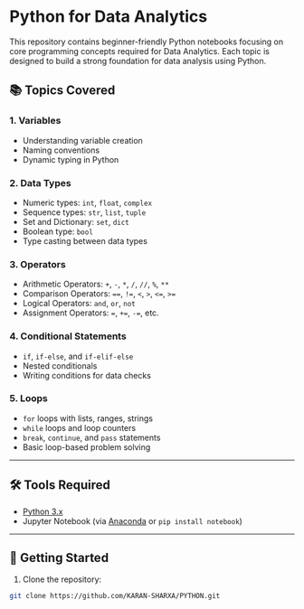 # Python for Data Analytics

This repository contains beginner-friendly Python notebooks focusing on core programming concepts required for Data Analytics. Each topic is designed to build a strong foundation for data analysis using Python.

## 📚 Topics Covered

### 1. Variables
- Understanding variable creation
- Naming conventions
- Dynamic typing in Python

### 2. Data Types
- Numeric types: `int`, `float`, `complex`
- Sequence types: `str`, `list`, `tuple`
- Set and Dictionary: `set`, `dict`
- Boolean type: `bool`
- Type casting between data types

### 3. Operators
- Arithmetic Operators: `+`, `-`, `*`, `/`, `//`, `%`, `**`
- Comparison Operators: `==`, `!=`, `<`, `>`, `<=`, `>=`
- Logical Operators: `and`, `or`, `not`
- Assignment Operators: `=`, `+=`, `-=`, etc.

### 4. Conditional Statements
- `if`, `if-else`, and `if-elif-else`
- Nested conditionals
- Writing conditions for data checks

### 5. Loops
- `for` loops with lists, ranges, strings
- `while` loops and loop counters
- `break`, `continue`, and `pass` statements
- Basic loop-based problem solving

---

## 🛠 Tools Required

- [Python 3.x](https://www.python.org/downloads/)
- Jupyter Notebook (via [Anaconda](https://www.anaconda.com/) or `pip install notebook`)

---

## 🚀 Getting Started

1. Clone the repository:

```bash
git clone https://github.com/KARAN-SHARXA/PYTHON.git
